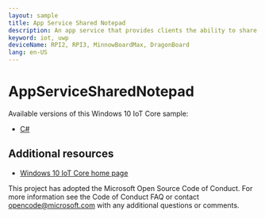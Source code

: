 ```yaml
---
layout: sample
title: App Service Shared Notepad
description: An app service that provides clients the ability to share a notepad-like editing experience.
keyword: iot, uwp
deviceName: RPI2, RPI3, MinnowBoardMax, DragonBoard
lang: en-US
---
```

# AppServiceSharedNotepad

Available versions of this Windows 10 IoT Core sample:

*	[C#](./CS/README.md)

## Additional resources
*	[Windows 10 IoT Core home page](https://developer.microsoft.com/en-us/windows/iot/)

This project has adopted the Microsoft Open Source Code of Conduct. For more information see the Code of Conduct FAQ or contact <opencode@microsoft.com> with any additional questions or comments.